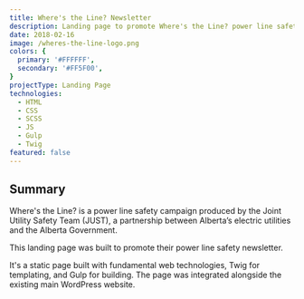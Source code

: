```yaml
---
title: Where's the Line? Newsletter
description: Landing page to promote Where's the Line? power line safety newsletter.
date: 2018-02-16
image: /wheres-the-line-logo.png
colors: {
  primary: '#FFFFFF',
  secondary: '#FF5F00',
}
projectType: Landing Page
technologies:
  - HTML
  - CSS
  - SCSS
  - JS
  - Gulp
  - Twig
featured: false
---
```


## Summary
Where's the Line? is a power line safety campaign produced by the Joint Utility Safety Team (JUST), a partnership between Alberta’s electric utilities and the Alberta Government.

This landing page was built to promote their power line safety newsletter.

It's a static page built with fundamental web technologies, Twig for templating, and Gulp for building. The page was integrated alongside the existing main WordPress website.
